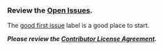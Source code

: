 ### Review the [Open Issues](https://github.com/unitedvote/united.vote/issues).

The [good first issue](https://github.com/unitedvote/united.vote/issues?q=is%3Aissue+is%3Aopen+label%3A%22good+first+issue%22) label is a good place to start.


***Please review the [Contributor License Agreement](https://raw.githubusercontent.com/unitedvote/united.vote/master/CLA.md).***
